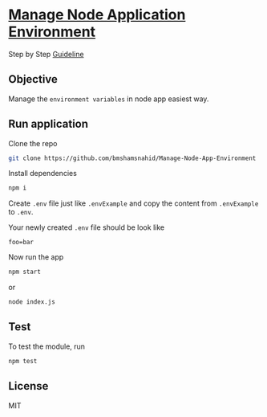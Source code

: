 # [Manage Node Application Environment](https://medium.com/@bmshamsnahid/hassle-free-development-manage-environment-in-node-app-9c5887c81903)

Step by Step [Guideline](https://medium.com/@bmshamsnahid/hassle-free-development-manage-environment-in-node-app-9c5887c81903) 

## Objective

Manage the `environment variables` in node app easiest way.

## Run application

Clone the repo

```bash
git clone https://github.com/bmshamsnahid/Manage-Node-App-Environment
```

Install dependencies

```bash
npm i
```

Create `.env` file just like `.envExample` and copy the content from `.envExample` to `.env`.

Your newly created `.env` file should be look like

```
foo=bar
```

Now run the app

```bash
npm start
```

or

```bash
node index.js
```

## Test

To test the module, run

```bash
npm test
```

## License

MIT
